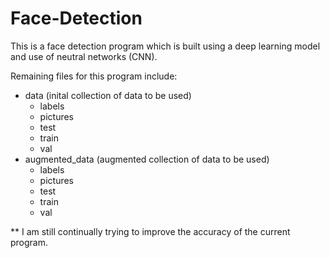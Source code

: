 # Face-Detection
This is a face detection program which is built using a deep learning model and use of neutral networks (CNN). 

Remaining files for this program include:
- data (inital collection of data to be used)
  - labels
  - pictures
  - test
  - train
  - val
- augmented_data (augmented collection of data to be used)
  - labels
  - pictures
  - test
  - train
  - val

** I am still continually trying to improve the accuracy of the current program.
